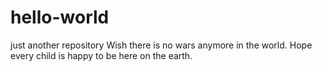 # hello-world
just another repository
Wish there is no wars anymore in the world. Hope every child is happy to be here on the earth.

